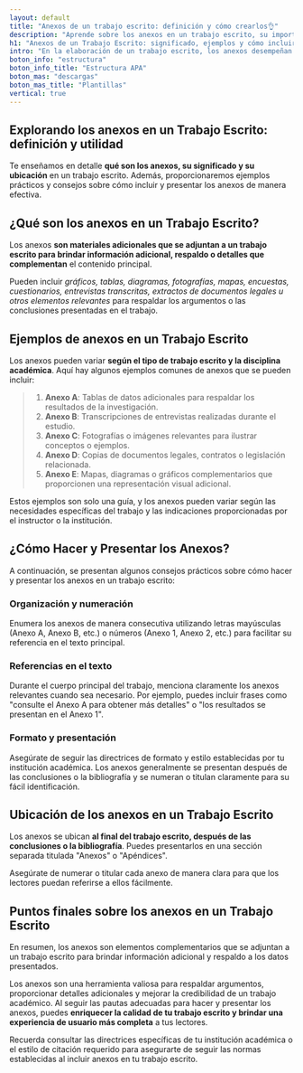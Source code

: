 ```yaml
---
layout: default
title: "Anexos de un trabajo escrito: definición y cómo crearlos👌"
description: "Aprende sobre los anexos en un trabajo escrito, su importancia y cómo agregarlos adecuadamente. Crea anexos efectivos en tus trabajos escritos. ↩"
h1: "Anexos de un Trabajo Escrito: significado, ejemplos y cómo incluirlos"
intro: "En la elaboración de un trabajo escrito, los anexos desempeñan un papel importante al proporcionar información complementaria y respaldo a los datos presentados en el cuerpo principal del documento."
boton_info: "estructura"
boton_info_title: "Estructura APA"
boton_mas: "descargas"
boton_mas_title: "Plantillas"
vertical: true
---
```

## Explorando los anexos en un Trabajo Escrito: definición y utilidad

Te enseñamos en detalle **qué son los anexos, su significado y su ubicación** en un trabajo escrito. Además, proporcionaremos ejemplos prácticos y consejos sobre cómo incluir y presentar los anexos de manera efectiva.

## ¿Qué son los anexos en un Trabajo Escrito?

Los anexos **son materiales adicionales que se adjuntan a un trabajo escrito para brindar información adicional, respaldo o detalles que complementan** el contenido principal.

Pueden incluir *gráficos, tablas, diagramas, fotografías, mapas, encuestas, cuestionarios, entrevistas transcritas, extractos de documentos legales u otros elementos relevantes* para respaldar los argumentos o las conclusiones presentadas en el trabajo.

## Ejemplos de anexos en un Trabajo Escrito

Los anexos pueden variar **según el tipo de trabajo escrito y la disciplina académica**. Aquí hay algunos ejemplos comunes de anexos que se pueden incluir:

>1. **Anexo A**: Tablas de datos adicionales para respaldar los resultados de la investigación.
>2. **Anexo B**: Transcripciones de entrevistas realizadas durante el estudio.
>3. **Anexo C**: Fotografías o imágenes relevantes para ilustrar conceptos o ejemplos.
>4. **Anexo D**: Copias de documentos legales, contratos o legislación relacionada.
>5. **Anexo E**: Mapas, diagramas o gráficos complementarios que proporcionen una representación visual adicional.

Estos ejemplos son solo una guía, y los anexos pueden variar según las necesidades específicas del trabajo y las indicaciones proporcionadas por el instructor o la institución.

## ¿Cómo Hacer y Presentar los Anexos?

A continuación, se presentan algunos consejos prácticos sobre cómo hacer y presentar los anexos en un trabajo escrito:

### Organización y numeración

Enumera los anexos de manera consecutiva utilizando letras mayúsculas (Anexo A, Anexo B, etc.) o números (Anexo 1, Anexo 2, etc.) para facilitar su referencia en el texto principal.

### Referencias en el texto

Durante el cuerpo principal del trabajo, menciona claramente los anexos relevantes cuando sea necesario. Por ejemplo, puedes incluir frases como "consulte el Anexo A para obtener más detalles" o "los resultados se presentan en el Anexo 1".

### Formato y presentación

Asegúrate de seguir las directrices de formato y estilo establecidas por tu institución académica. Los anexos generalmente se presentan después de las conclusiones o la bibliografía y se numeran o titulan claramente para su fácil identificación.

## Ubicación de los anexos en un Trabajo Escrito

Los anexos se ubican **al final del trabajo escrito, después de las conclusiones o la bibliografía**. Puedes presentarlos en una sección separada titulada "Anexos" o "Apéndices".

Asegúrate de numerar o titular cada anexo de manera clara para que los lectores puedan referirse a ellos fácilmente.

## Puntos finales sobre los anexos en un Trabajo Escrito

En resumen, los anexos son elementos complementarios que se adjuntan a un trabajo escrito para brindar información adicional y respaldo a los datos presentados.

Los anexos son una herramienta valiosa para respaldar argumentos, proporcionar detalles adicionales y mejorar la credibilidad de un trabajo académico. Al seguir las pautas adecuadas para hacer y presentar los anexos, puedes **enriquecer la calidad de tu trabajo escrito y brindar una experiencia de usuario más completa** a tus lectores.

Recuerda consultar las directrices específicas de tu institución académica o el estilo de citación requerido para asegurarte de seguir las normas establecidas al incluir anexos en tu trabajo escrito.
